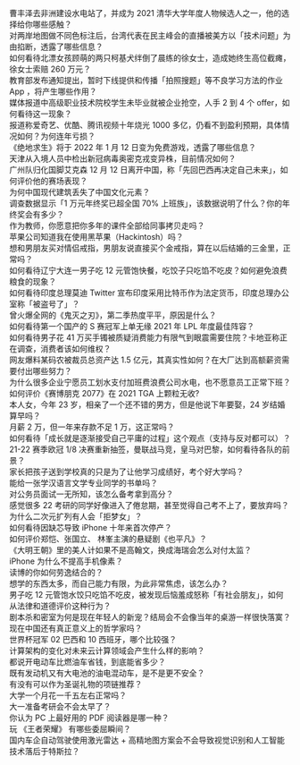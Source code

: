 曹丰泽去非洲建设水电站了，并成为 2021 清华大学年度人物候选人之一，他的选择给你哪些感触？  
对两岸地图做不同色标注后，台湾代表在民主峰会的直播被美方以「技术问题」为由掐断，透露了哪些信息？  
如何看待北漂女孩顾萌的两只柯基犬绊倒了晨练的徐女士，造成她终生高位截瘫，徐女士索赔 260 万元？  
教育部发布通知提出，暂时下线提供和传播「拍照搜题」等不良学习方法的作业 App ，将产生哪些作用？  
媒体报道中高级职业技术院校学生未毕业就被企业抢空，人手 2 到 4 个 offer，如何看待这一现象？  
报道称爱奇艺、优酷、腾讯视频十年烧光 1000 多亿，仍看不到盈利预期，具体情况如何？为何连年亏损？  
《绝地求生》将于 2022 年 1 月 12 日变为免费游戏，透露了哪些信息？  
天津从入境人员中检出新冠病毒奥密克戎变异株，目前情况如何？  
广州队归化国脚艾克森 12 月 12 日离开中国，称「先回巴西再决定自己未来」，如何评价他的赛场表现？  
为何中国现代建筑丢失了中国文化元素？  
调查数据显示「1 万元年终奖已超全国 70% 上班族」，该数据说明了什么？你的年终奖会有多少？  
作为教师，你愿意把你多年的课件全部给同事拷贝走吗？  
苹果公司知道我在使用黑苹果（Hackintosh）吗？  
想和男朋友买对情侣戒指，男朋友说直接买个金戒指，算在以后结婚的三金里，正常吗？  
如何看待辽宁大连一男子吃 12 元管饱快餐，吃饺子只吃馅不吃皮？如何避免浪费粮食的现象？  
如何看待印度总理莫迪 Twitter 宣布印度采用比特币作为法定货币，印度总理办公室称「被盗号了」？  
曾火爆全网的《鬼灭之刃》，第二季热度平平，原因是什么？  
如何看待第一个国产的 S 赛冠军上单无缘 2021 年 LPL 年度最佳阵容？  
如何看待男子花 41 万买手镯被质疑消费能力有限气到眼震需要住院？卡地亚称正在调查，消费者该如何维权？  
网友爆料某码农被裁员总资产达 1.5 亿元，其真实性如何？在大厂达到高额薪资需要付出哪些努力？  
为什么很多企业宁愿员工划水支付加班费浪费公司水电，也不愿意员工正常下班？  
如何评价《赛博朋克 2077》在 2021 TGA 上颗粒无收?  
本人女，今年 23 岁，相亲了一个还不错的男方，但是他说下年要娶，24 岁结婚算早吗？  
月薪  2 万，但一年来存款不足 1 万，这正常吗？  
如何看待「成长就是逐渐接受自己平庸的过程」这个观点（支持与反对都可以）？  
21-22 赛季欧冠 1/8 决赛重新抽签，曼联战马竞，皇马对巴黎，如何看待各队的前景？  
家长把孩子送到学校真的只是为了让他学习成绩好，考个好大学吗？  
能给一张学汉语言文学专业同学的书单吗？  
对公务员面试一无所知，该怎么备考拿到高分？  
感觉很多 22 考研的同学好像进入了倦怠期，甚至觉得自己考不上了，要放弃吗？  
为什么二次元扩列有人会「拒梦女」？  
如何看待因缺芯导致 iPhone 十年来首次停产？  
如何评价郑恺、张国立、 林峯主演的悬疑剧《也平凡》？  
《大明王朝》里的美人计如果不是高翰文，换成海瑞会怎么对付太监？  
iPhone 为什么不提高手机像素？  
读博的你如何劳逸结合的？  
想学的东西太多，而自己能力有限，为此非常焦虑，该怎么办？  
男子吃 12 元管饱水饺只吃馅不吃皮，被发现后恼羞成怒称「有社会朋友」，如何从法律和道德评价这种行为？  
剧本杀和密室为何是现在年轻人的新宠？结局会不会像当年的桌游一样很快落寞？  
现在中国还有真正意义上的哲学家吗？  
世界杯冠军 02 巴西和 10 西班牙，哪个比较强？  
计算架构的变化对未来云计算领域会产生什么样的影响？  
都说开电动车比燃油车省钱，到底能省多少？  
既有发动机又有大电池的油电混动车，是不是更不安全？  
有没有可以作为圣诞礼物的项链推荐？  
大学一个月花一千五左右正常吗？  
大一准备考研会不会太早了？  
你认为 PC 上最好用的 PDF 阅读器是哪一种？  
玩 《王者荣耀》 有哪些委屈瞬间？  
国内车企自动驾驶使用激光雷达 + 高精地图方案会不会导致视觉识别和人工智能技术落后于特斯拉？  
